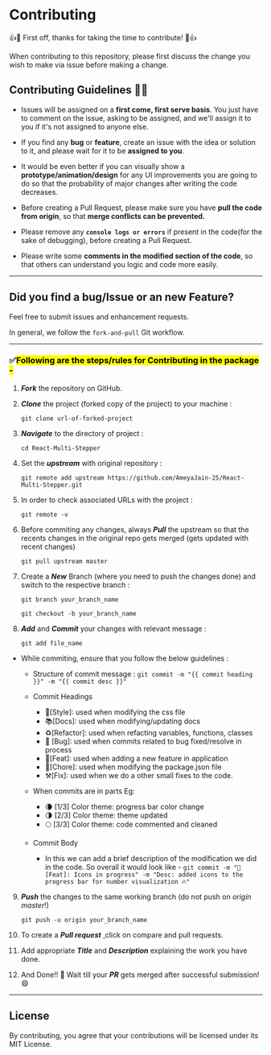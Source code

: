 # Contributing

:+1::tada: First off, thanks for taking the time to contribute! :tada::+1:

When contributing to this repository, please first discuss the change you wish to make via issue before making a change.

## Contributing Guidelines 📌📌

- Issues will be assigned on a **first come, first serve basis**. You just have to comment on the issue, asking to be assigned, and we'll assign it to you if it's not assigned to anyone else.

- If you find any **bug** or **feature**, create an issue with the idea or solution to it, and please wait for it to be **assigned to you**.
- It would be even better if you can visually show a **prototype/animation/design** for any UI improvements you are going to do so that the probability of major changes after writing the code decreases.
- Before creating a Pull Request, please make sure you have **pull the code from origin**, so that **merge conflicts can be prevented.**
- Please remove any **`console logs or errors`** if present in the code(for the sake of debugging), before creating a Pull Request.
- Please write some **comments in the modified section of the code**, so that others can understand you logic and code more easily.

---

## Did you find a bug/Issue or an new Feature?

Feel free to submit issues and enhancement requests.

In general, we follow the `fork-and-pull` Git workflow.

---

### ✅<mark>Following are the steps/rules for Contributing in the package -</mark>

1.  _**Fork**_ the repository on GitHub.

2.  _**Clone**_ the project (forked copy of the project) to your machine :

    `git clone url-of-forked-project`

3.  _**Navigate**_ to the directory of project :

    `cd React-Multi-Stepper`

4.  Set the _**upstream**_ with original repository :

    `git remote add upstream https://github.com/AmeyaJain-25/React-Multi-Stepper.git`

5.  In order to check associated URLs with the project :

    `git remote -v`

6.  Before commiting any changes, always _**Pull**_ the upstream so that the recents changes in the original repo gets merged (gets updated with recent changes)

    `git pull upstream master`

7.  Create a _**New**_ Branch (where you need to push the changes done) and switch to the respective branch :

    `git branch your_branch_name`

    `git checkout -b your_branch_name`

8.  _**Add**_ and _**Commit**_ your changes with relevant message :

    `git add file_name`

- While commiting, ensure that you follow the below guidelines :

  - Structure of commit message :
    `git commit -m "{{ commit heading }}" -m "{{ commit desc }}"`

  - Commit Headings

    - 📝[Style]: used when modifying the css file
    - 📚[Docs]: used when modifying/updating docs
    - ♻️[Refactor]: used when refacting variables, functions, classes
    - 🐛 [Bug]: used when commits related to bug fixed/resolve in process
    - 🚀[Feat]: used when adding a new feature in application
    - 📝[Chore]: used when modifying the package.json file
    - ⚒️[Fix]: used when we do a other small fixes to the code.

  - When commits are in parts Eg:
    - 🌘 [1/3] Color theme: progress bar color change
    - 🌗 [2/3] Color theme: theme updated
    - 🌕 [3/3] Color theme: code commented and cleaned
  - Commit Body
    - In this we can add a brief description of the modification we did in the code. So overall it would look like -
      `git commit -m "🚀[Feat]: Icons in progress" -m "Desc: added icons to the progress bar for number visualization 🔥"`

9.  _**Push**_ the changes to the same working branch (do not push on _origin_ _master_!)

    `git push -u origin your_branch_name`

10. To create a _**Pull request**_ ,click on compare and pull requests.

11. Add appropriate _**Title**_ and _**Description**_ explaining the work you have done.

12. And Done!! 🥳 Wait till your _**PR**_ gets merged after successful submission! 😄

---

## License

By contributing, you agree that your contributions will be licensed under its MIT License.

